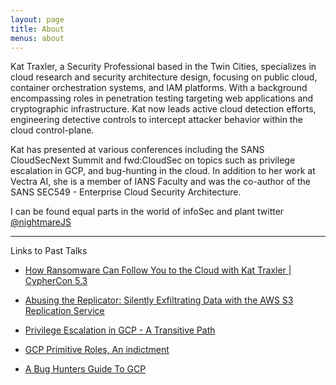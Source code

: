 ```yaml
---
layout: page
title: About
menus: about
---
```



Kat Traxler, a Security Professional based in the Twin Cities, specializes in cloud research and security architecture design, focusing on public cloud, container orchestration systems, and IAM platforms. With a background encompassing roles in penetration testing targeting web applications and cryptographic infrastructure. Kat now leads active cloud detection efforts, engineering detective controls to intercept attacker behavior within the cloud control-plane.  

Kat has presented at various conferences including the SANS CloudSecNext Summit and fwd:CloudSec on topics such as privilege escalation in GCP, and bug-hunting in the cloud. In addition to her work at Vectra AI, she is a member of IANS Faculty and was the co-author of the SANS SEC549 - Enterprise Cloud Security Architecture.

I can be found equal parts in the world of infoSec and plant twitter [@nightmareJS](https://twitter.com/NightmareJS)


---


Links to Past Talks

* [How Ransomware Can Follow You to the Cloud with Kat Traxler | CypherCon 5.3](https://www.youtube.com/watch?v=W735j4snNFw)

* [Abusing the Replicator: Silently Exfiltrating Data with the AWS S3 Replication Service](https://www.youtube.com/watch?v=9lvLboXE9tw&list=PLCPCP1pNWD7N2SPaz4cmuS27xutaf32jy&index=19)

* [Privilege Escalation in GCP - A Transitive Path](https://www.sans.org/webcasts/privilege-escalation-gcp-transitive-path-114705)

* [GCP Primitive Roles, An indictment](https://www.youtube.com/watch?v=YGT_AmCA-eA)

* [A Bug Hunters Guide To GCP](https://www.youtube.com/watch?v=I7QWQmS2Mpg)





